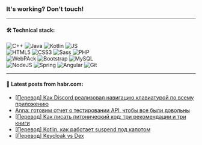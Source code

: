 ### It's working? Don't touch!

---

#### 🛠️ Technical stack:

![C++](https://img.shields.io/badge/C++-informational?logo=c%2B%2B&style=flat&logoColor=white&color=9C033A)
![Java](https://img.shields.io/badge/Java-informational?logo=java&style=flat&logoColor=white&color=007396)
![Kotlin](https://img.shields.io/badge/Kotlin-informational?logo=Kotlin&style=flat&logoColor=white&color=0095D5)
![JS](https://img.shields.io/badge/JS-informational?logo=javaScript&style=flat&logoColor=black&color=F7Df1E) <br>
![HTML5](https://img.shields.io/badge/HTML5-informational?logo=html5&style=flat&logoColor=white&color=E34F26)
![CSS3](https://img.shields.io/badge/CSS3-informational?logo=css3&style=flat&logoColor=white&color=157286)
![Sass](https://img.shields.io/badge/Saas-informational?logo=sass&style=flat&logoColor=white&color=hotpink)
![PHP](https://img.shields.io/badge/PHP-informational?logo=php&style=flat&logoColor=white&color=777BB4) <br>
![WebPAck](https://img.shields.io/badge/WebPack-informational?logo=webPack&style=flat&logoColor=white&color=FF6F00)
![Bootstrap](https://img.shields.io/badge/Bootstrap-informational?logo=Bootstrap&style=flat&logoColor=white&color=7952B3)
![MySQL](https://img.shields.io/badge/MySQL-informational?logo=MySQL&style=flat&logoColor=white&color=00f) <br>
![NodeJS](https://img.shields.io/badge/NodeJS-informational?logo=node.js&style=flat&logoColor=white&color=43853D)
![Spring](https://img.shields.io/badge/Spring-informational?logo=Spring&style=flat&logoColor=white&color=0A9EDC)
![Angular](https://img.shields.io/badge/Vue-informational?logo=vue.js&style=flat&logoColor=white&color=red)
![Git](https://img.shields.io/badge/Git-informational?logo=git&style=flat&logoColor=white&color=darkorange)

___

#### 💬 Latest posts from habr.com:

<!-- BLOG-POST-LIST:START -->
- [[Перевод] Как Discord реализовал навигацию клавиатурой по всему приложению](https://habr.com/ru/post/659731/?utm_source=habrahabr&utm_medium=rss&utm_campaign=659731)
- [Anna: готовим отчет о тестировании API, чтобы все были довольны](https://habr.com/ru/post/659729/?utm_source=habrahabr&utm_medium=rss&utm_campaign=659729)
- [[Перевод] Как писать питонический код: три рекомендации и три книги](https://habr.com/ru/post/659493/?utm_source=habrahabr&utm_medium=rss&utm_campaign=659493)
- [[Перевод] Kotlin, как работает suspend под капотом](https://habr.com/ru/post/659699/?utm_source=habrahabr&utm_medium=rss&utm_campaign=659699)
- [[Перевод] Keycloak vs Dex](https://habr.com/ru/post/659697/?utm_source=habrahabr&utm_medium=rss&utm_campaign=659697)
<!-- BLOG-POST-LIST:END -->
